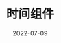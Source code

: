 ﻿---
title: 时间组件
date: 2022-07-09
sidebar: 'auto'
categories:
- 小练习
tags:
- 小练习
- 自定义组件
description: 'https://img-blog.csdnimg.cn/91238e9d94844914879f7a40c2c94826.png'
---
<br><br><br>
<template>
  <div class="tm">
    <div class="box box1"></div>
    <div class="box box2"></div>
    <div class="box box3"></div>
    <div class="box box4"></div>
    <div class="box box5"></div>
    <div class="box box6"></div>
    <div class="box box7"></div>
    <div class="box box8"></div>
  </div>
</template>

<script>
import $ from "jquery";
export default {
  data() {
    return {};
  },
  methods: {},
  mounted() {
    
    setInterval(() => {
      // 获取当前时间并保留第一位数字
      let date = new Date();
      let hour_s = parseInt(date.getHours() / 10);
      let hour_g = parseInt(date.getHours() % 10);
      let minute_s = parseInt(date.getMinutes() / 10);
      let minute_g = parseInt(date.getMinutes() % 10);
      let second_s = parseInt(date.getSeconds() / 10);
      let second_g = parseInt(date.getSeconds() % 10);
      //判断赋值
      switch (hour_s) {
        case 0:
          $(".box1").addClass("r0");
          $(".box1").removeClass("r1");
          $(".box1").removeClass("r2");
          break;
        case 1:
          $(".box1").addClass("r1");
          $(".box1").removeClass("r0");
          $(".box1").removeClass("r2");
          break;
        case 2:
          $(".box1").addClass("r2");
          $(".box1").removeClass("r0");
          $(".box1").removeClass("r1");
          break;
      }
      switch (hour_g) {
        case 0:
          $(".box2").addClass("r0");
          $(".box2").removeClass("r1");
          $(".box2").removeClass("r2");
          $(".box2").removeClass("r3");
          $(".box2").removeClass("r4");
          $(".box2").removeClass("r5");
          $(".box2").removeClass("r6");
          $(".box2").removeClass("r7");
          $(".box2").removeClass("r8");
          $(".box2").removeClass("r9");
          break;
        case 1:
          $(".box2").addClass("r1");
          $(".box2").removeClass("r0");
          $(".box2").removeClass("r2");
          $(".box2").removeClass("r3");
          $(".box2").removeClass("r4");
          $(".box2").removeClass("r5");
          $(".box2").removeClass("r6");
          $(".box2").removeClass("r7");
          $(".box2").removeClass("r8");
          $(".box2").removeClass("r9");
          break;
        case 2:
          $(".box2").addClass("r2");
          $(".box2").removeClass("r1");
          $(".box2").removeClass("r0");
          $(".box2").removeClass("r3");
          $(".box2").removeClass("r4");
          $(".box2").removeClass("r5");
          $(".box2").removeClass("r6");
          $(".box2").removeClass("r7");
          $(".box2").removeClass("r8");
          $(".box2").removeClass("r9");
          break;
        case 3:
          $(".box2").addClass("r3");
          $(".box2").removeClass("r1");
          $(".box2").removeClass("r2");
          $(".box2").removeClass("r0");
          $(".box2").removeClass("r4");
          $(".box2").removeClass("r5");
          $(".box2").removeClass("r6");
          $(".box2").removeClass("r7");
          $(".box2").removeClass("r8");
          $(".box2").removeClass("r9");
          break;
        case 4:
          $(".box2").addClass("r4");
          $(".box2").removeClass("r1");
          $(".box2").removeClass("r2");
          $(".box2").removeClass("r3");
          $(".box2").removeClass("r0");
          $(".box2").removeClass("r5");
          $(".box2").removeClass("r6");
          $(".box2").removeClass("r7");
          $(".box2").removeClass("r8");
          $(".box2").removeClass("r9");
          break;
        case 5:
          $(".box2").addClass("r5");
          $(".box2").removeClass("r1");
          $(".box2").removeClass("r2");
          $(".box2").removeClass("r3");
          $(".box2").removeClass("r4");
          $(".box2").removeClass("r0");
          $(".box2").removeClass("r6");
          $(".box2").removeClass("r7");
          $(".box2").removeClass("r8");
          $(".box2").removeClass("r9");
          break;
        case 6:
          $(".box2").addClass("r6");
          $(".box2").removeClass("r1");
          $(".box2").removeClass("r2");
          $(".box2").removeClass("r3");
          $(".box2").removeClass("r4");
          $(".box2").removeClass("r5");
          $(".box2").removeClass("r0");
          $(".box2").removeClass("r7");
          $(".box2").removeClass("r8");
          $(".box2").removeClass("r9");
          break;
        case 7:
          $(".box2").addClass("r7");
          $(".box2").removeClass("r1");
          $(".box2").removeClass("r2");
          $(".box2").removeClass("r3");
          $(".box2").removeClass("r4");
          $(".box2").removeClass("r5");
          $(".box2").removeClass("r6");
          $(".box2").removeClass("r0");
          $(".box2").removeClass("r8");
          $(".box2").removeClass("r9");
          break;
        case 8:
          $(".box2").addClass("r8");
          $(".box2").removeClass("r1");
          $(".box2").removeClass("r2");
          $(".box2").removeClass("r3");
          $(".box2").removeClass("r4");
          $(".box2").removeClass("r5");
          $(".box2").removeClass("r6");
          $(".box2").removeClass("r7");
          $(".box2").removeClass("r0");
          $(".box2").removeClass("r9");
          break;
        case 9:
          $(".box2").addClass("r9");
          $(".box2").removeClass("r1");
          $(".box2").removeClass("r2");
          $(".box2").removeClass("r3");
          $(".box2").removeClass("r4");
          $(".box2").removeClass("r5");
          $(".box2").removeClass("r6");
          $(".box2").removeClass("r7");
          $(".box2").removeClass("r8");
          $(".box2").removeClass("r0");
          break;
      }
      switch (minute_s) {
        case 0:
          $(".box4").addClass("r0");
          $(".box4").removeClass("r1");
          $(".box4").removeClass("r2");
          $(".box4").removeClass("r3");
          $(".box4").removeClass("r4");
          $(".box4").removeClass("r5");
          break;
        case 1:
          $(".box4").addClass("r1");
          $(".box4").removeClass("r0");
          $(".box4").removeClass("r2");
          $(".box4").removeClass("r3");
          $(".box4").removeClass("r4");
          $(".box4").removeClass("r5");
          break;
        case 2:
          $(".box4").addClass("r2");
          $(".box4").removeClass("r1");
          $(".box4").removeClass("r0");
          $(".box4").removeClass("r3");
          $(".box4").removeClass("r4");
          $(".box4").removeClass("r5");
          break;
        case 3:
          $(".box4").addClass("r3");
          $(".box4").removeClass("r1");
          $(".box4").removeClass("r2");
          $(".box4").removeClass("r0");
          $(".box4").removeClass("r4");
          $(".box4").removeClass("r5");
          break;
        case 4:
          $(".box4").addClass("r4");
          $(".box4").removeClass("r1");
          $(".box4").removeClass("r2");
          $(".box4").removeClass("r3");
          $(".box4").removeClass("r0");
          $(".box4").removeClass("r5");
          break;
        case 5:
          $(".box4").addClass("r5");
          $(".box4").removeClass("r1");
          $(".box4").removeClass("r2");
          $(".box4").removeClass("r3");
          $(".box4").removeClass("r4");
          $(".box4").removeClass("r0");
          break;
      }
      switch (minute_g) {
        case 0:
          $(".box5").addClass("r0");
          $(".box5").removeClass("r1");
          $(".box5").removeClass("r2");
          $(".box5").removeClass("r3");
          $(".box5").removeClass("r4");
          $(".box5").removeClass("r5");
          $(".box5").removeClass("r6");
          $(".box5").removeClass("r7");
          $(".box5").removeClass("r8");
          $(".box5").removeClass("r9");
          break;
        case 1:
          $(".box5").addClass("r1");
          $(".box5").removeClass("r0");
          $(".box5").removeClass("r2");
          $(".box5").removeClass("r3");
          $(".box5").removeClass("r4");
          $(".box5").removeClass("r5");
          $(".box5").removeClass("r6");
          $(".box5").removeClass("r7");
          $(".box5").removeClass("r8");
          $(".box5").removeClass("r9");
          break;
        case 2:
          $(".box5").addClass("r2");
          $(".box5").removeClass("r1");
          $(".box5").removeClass("r0");
          $(".box5").removeClass("r3");
          $(".box5").removeClass("r4");
          $(".box5").removeClass("r5");
          $(".box5").removeClass("r6");
          $(".box5").removeClass("r7");
          $(".box5").removeClass("r8");
          $(".box5").removeClass("r9");
          break;
        case 3:
          $(".box5").addClass("r3");
          $(".box5").removeClass("r1");
          $(".box5").removeClass("r2");
          $(".box5").removeClass("r0");
          $(".box5").removeClass("r4");
          $(".box5").removeClass("r5");
          $(".box5").removeClass("r6");
          $(".box5").removeClass("r7");
          $(".box5").removeClass("r8");
          $(".box5").removeClass("r9");
          break;
        case 4:
          $(".box5").addClass("r4");
          $(".box5").removeClass("r1");
          $(".box5").removeClass("r2");
          $(".box5").removeClass("r3");
          $(".box5").removeClass("r0");
          $(".box5").removeClass("r5");
          $(".box5").removeClass("r6");
          $(".box5").removeClass("r7");
          $(".box5").removeClass("r8");
          $(".box5").removeClass("r9");
          break;
        case 5:
          $(".box5").addClass("r5");
          $(".box5").removeClass("r1");
          $(".box5").removeClass("r2");
          $(".box5").removeClass("r3");
          $(".box5").removeClass("r4");
          $(".box5").removeClass("r0");
          $(".box5").removeClass("r6");
          $(".box5").removeClass("r7");
          $(".box5").removeClass("r8");
          $(".box5").removeClass("r9");
          break;
        case 6:
          $(".box5").addClass("r6");
          $(".box5").removeClass("r1");
          $(".box5").removeClass("r2");
          $(".box5").removeClass("r3");
          $(".box5").removeClass("r4");
          $(".box5").removeClass("r5");
          $(".box5").removeClass("r0");
          $(".box5").removeClass("r7");
          $(".box5").removeClass("r8");
          $(".box5").removeClass("r9");
          break;
        case 7:
          $(".box5").addClass("r7");
          $(".box5").removeClass("r1");
          $(".box5").removeClass("r2");
          $(".box5").removeClass("r3");
          $(".box5").removeClass("r4");
          $(".box5").removeClass("r5");
          $(".box5").removeClass("r6");
          $(".box5").removeClass("r0");
          $(".box5").removeClass("r8");
          $(".box5").removeClass("r9");
          break;
        case 8:
          $(".box5").addClass("r8");
          $(".box5").removeClass("r1");
          $(".box5").removeClass("r2");
          $(".box5").removeClass("r3");
          $(".box5").removeClass("r4");
          $(".box5").removeClass("r5");
          $(".box5").removeClass("r6");
          $(".box5").removeClass("r7");
          $(".box5").removeClass("r0");
          $(".box5").removeClass("r9");
          break;
        case 9:
          $(".box5").addClass("r9");
          $(".box5").removeClass("r1");
          $(".box5").removeClass("r2");
          $(".box5").removeClass("r3");
          $(".box5").removeClass("r4");
          $(".box5").removeClass("r5");
          $(".box5").removeClass("r6");
          $(".box5").removeClass("r7");
          $(".box5").removeClass("r8");
          $(".box5").removeClass("r0");
          break;
      }
      switch (second_s) {
        case 0:
          $(".box7").addClass("r0");
          $(".box7").removeClass("r1");
          $(".box7").removeClass("r2");
          $(".box7").removeClass("r3");
          $(".box7").removeClass("r4");
          $(".box7").removeClass("r5");
          break;
        case 1:
          $(".box7").addClass("r1");
          $(".box7").removeClass("r0");
          $(".box7").removeClass("r2");
          $(".box7").removeClass("r3");
          $(".box7").removeClass("r4");
          $(".box7").removeClass("r5");
          break;
        case 2:
          $(".box7").addClass("r2");
          $(".box7").removeClass("r1");
          $(".box7").removeClass("r0");
          $(".box7").removeClass("r3");
          $(".box7").removeClass("r4");
          $(".box7").removeClass("r5");
          break;
        case 3:
          $(".box7").addClass("r3");
          $(".box7").removeClass("r1");
          $(".box7").removeClass("r2");
          $(".box7").removeClass("r0");
          $(".box7").removeClass("r4");
          $(".box7").removeClass("r5");
          break;
        case 4:
          $(".box7").addClass("r4");
          $(".box7").removeClass("r1");
          $(".box7").removeClass("r2");
          $(".box7").removeClass("r3");
          $(".box7").removeClass("r0");
          $(".box7").removeClass("r5");
          break;
        case 5:
          $(".box7").addClass("r5");
          $(".box7").removeClass("r1");
          $(".box7").removeClass("r2");
          $(".box7").removeClass("r3");
          $(".box7").removeClass("r4");
          $(".box7").removeClass("r0");
          break;
      }
      switch (second_g) {
        case 0:
          $(".box8").addClass("r0");
          $(".box8").removeClass("r1");
          $(".box8").removeClass("r2");
          $(".box8").removeClass("r3");
          $(".box8").removeClass("r4");
          $(".box8").removeClass("r5");
          $(".box8").removeClass("r6");
          $(".box8").removeClass("r7");
          $(".box8").removeClass("r8");
          $(".box8").removeClass("r9");
          break;
        case 1:
          $(".box8").addClass("r1");
          $(".box8").removeClass("r0");
          $(".box8").removeClass("r2");
          $(".box8").removeClass("r3");
          $(".box8").removeClass("r4");
          $(".box8").removeClass("r5");
          $(".box8").removeClass("r6");
          $(".box8").removeClass("r7");
          $(".box8").removeClass("r8");
          $(".box8").removeClass("r9");
          break;
        case 2:
          $(".box8").addClass("r2");
          $(".box8").removeClass("r1");
          $(".box8").removeClass("r0");
          $(".box8").removeClass("r3");
          $(".box8").removeClass("r4");
          $(".box8").removeClass("r5");
          $(".box8").removeClass("r6");
          $(".box8").removeClass("r7");
          $(".box8").removeClass("r8");
          $(".box8").removeClass("r9");
          break;
        case 3:
          $(".box8").addClass("r3");
          $(".box8").removeClass("r1");
          $(".box8").removeClass("r2");
          $(".box8").removeClass("r0");
          $(".box8").removeClass("r4");
          $(".box8").removeClass("r5");
          $(".box8").removeClass("r6");
          $(".box8").removeClass("r7");
          $(".box8").removeClass("r8");
          $(".box8").removeClass("r9");
          break;
        case 4:
          $(".box8").addClass("r4");
          $(".box8").removeClass("r1");
          $(".box8").removeClass("r2");
          $(".box8").removeClass("r3");
          $(".box8").removeClass("r0");
          $(".box8").removeClass("r5");
          $(".box8").removeClass("r6");
          $(".box8").removeClass("r7");
          $(".box8").removeClass("r8");
          $(".box8").removeClass("r9");
          break;
        case 5:
          $(".box8").addClass("r5");
          $(".box8").removeClass("r1");
          $(".box8").removeClass("r2");
          $(".box8").removeClass("r3");
          $(".box8").removeClass("r4");
          $(".box8").removeClass("r0");
          $(".box8").removeClass("r6");
          $(".box8").removeClass("r7");
          $(".box8").removeClass("r8");
          $(".box8").removeClass("r9");
          break;
        case 6:
          $(".box8").addClass("r6");
          $(".box8").removeClass("r1");
          $(".box8").removeClass("r2");
          $(".box8").removeClass("r3");
          $(".box8").removeClass("r4");
          $(".box8").removeClass("r5");
          $(".box8").removeClass("r0");
          $(".box8").removeClass("r7");
          $(".box8").removeClass("r8");
          $(".box8").removeClass("r9");
          break;
        case 7:
          $(".box8").addClass("r7");
          $(".box8").removeClass("r1");
          $(".box8").removeClass("r2");
          $(".box8").removeClass("r3");
          $(".box8").removeClass("r4");
          $(".box8").removeClass("r5");
          $(".box8").removeClass("r6");
          $(".box8").removeClass("r0");
          $(".box8").removeClass("r8");
          $(".box8").removeClass("r9");
          break;
        case 8:
          $(".box8").addClass("r8");
          $(".box8").removeClass("r1");
          $(".box8").removeClass("r2");
          $(".box8").removeClass("r3");
          $(".box8").removeClass("r4");
          $(".box8").removeClass("r5");
          $(".box8").removeClass("r6");
          $(".box8").removeClass("r7");
          $(".box8").removeClass("r0");
          $(".box8").removeClass("r9");
          break;
        case 9:
          $(".box8").addClass("r9");
          $(".box8").removeClass("r1");
          $(".box8").removeClass("r2");
          $(".box8").removeClass("r3");
          $(".box8").removeClass("r4");
          $(".box8").removeClass("r5");
          $(".box8").removeClass("r6");
          $(".box8").removeClass("r7");
          $(".box8").removeClass("r8");
          $(".box8").removeClass("r0");
          break;
      }
    }, 100);
  },
};
</script>

<style scoped>
.tm {
  position: absolute;
  left: 0;
  bottom: -100px;
  width: 1000px;
  height: 300px;
  display: flex;
  justify-content: center;
  align-items: center;
}
.box {
  width: 100px;
  height: 300px;
  background: #000;
}
.box1 {
  box-shadow: -20px 0px 30px rgb(0, 0, 0);
  background: url("../../.vuepress/public/img/0.png");
  background-size: cover;
}
.box2 {
  background: url("../../.vuepress/public/img/0.png");
  background-size: cover;
}
.box3 {
  background: url("../../.vuepress/public/img/10.png");
  background-size: cover;
  position: relative;
}
.box3::after{
    content: '';
    position: absolute;
    width: 100%;
    height: 100%;
    background: url('../../.vuepress/public/img/101.png');
    background-size: cover;
    animation: fade 1s infinite alternate linear;
}
.box4 {
  background: url("../../.vuepress/public/img/0.png");
  background-size: cover;
}
.box5 {
  background: url("../../.vuepress/public/img/0.png");
  background-size: cover;
}
.box6 {
  background: url("../../.vuepress/public/img/10.png");
  background-size: cover;
  position: relative;
}
.box6::after{
    content: '';
    position: absolute;
    width: 100%;
    height: 100%;
    background: url('../../.vuepress/public/img/101.png');
    background-size: cover;
    animation: fade 1s infinite alternate linear;
}
.box7 {
  background: url("../../.vuepress/public/img/0.png");
  background-size: cover;
}
.box8 {
  box-shadow: 20px 0px 30px rgb(0, 0, 0);
  background: url("../../.vuepress/public/img/0.png");
  background-size: cover;
}
@keyframes fade {
    0%{
        opacity: 1;
    }
    100%{
        opacity: 0.2;
    }
}
@media screen and (max-width: 1000px){
.tm {
  width: 500px;
  height: 150px;
}
.box {
  width: 50px;
  height: 150px;
  background: #000;
}
}

/**jq */
.r0 {
  background: url("../../.vuepress/public/img/0.png");
  background-size: cover;
}
.r1 {
  background: url("../../.vuepress/public/img/1.png");
  background-size: cover;
}
.r2 {
  background: url("../../.vuepress/public/img/2.png");
  background-size: cover;
}
.r3 {
  background: url("../../.vuepress/public/img/3.png");
  background-size: cover;
}
.r4 {
  background: url("../../.vuepress/public/img/4.png");
  background-size: cover;
}
.r5 {
  background: url("../../.vuepress/public/img/5.png");
  background-size: cover;
}
.r6 {
  background: url("../../.vuepress/public/img/6.png");
  background-size: cover;
}
.r7 {
  background: url("../../.vuepress/public/img/7.png");
  background-size: cover;
}
.r8 {
  background: url("../../.vuepress/public/img/8.png");
  background-size: cover;
}
.r9 {
  background: url("../../.vuepress/public/img/9.png");
  background-size: cover;
}
</style>